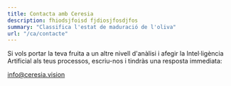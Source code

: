 ```yaml
---
title: Contacta amb Ceresia
description: fhiodsjfoisd fjdiosjfosdjfos
summary: "Classifica l'estat de maduració de l'oliva"
url: "/ca/contacte"
---
```


Si vols portar la teva fruita a un altre nivell d'anàlisi i afegir la Intel·ligència Artificial als teus processos, escriu-nos i tindràs una resposta immediata:

info@ceresia.vision
